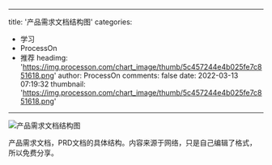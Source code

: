 
---
title: '产品需求文档结构图'
categories: 
 - 学习
 - ProcessOn
 - 推荐
headimg: 'https://img.processon.com/chart_image/thumb/5c457244e4b025fe7c851618.png'
author: ProcessOn
comments: false
date: 2022-03-13 07:19:32
thumbnail: 'https://img.processon.com/chart_image/thumb/5c457244e4b025fe7c851618.png'
---

<div>   
<img class="thumb" alt="产品需求文档结构图" src="https://img.processon.com/chart_image/thumb/5c457244e4b025fe7c851618.png" referrerpolicy="no-referrer">
<p>产品需求文档，PRD文档的具体结构。内容来源于网络，只是自己编辑了格式，所以免费分享。</p>  
</div>
            
